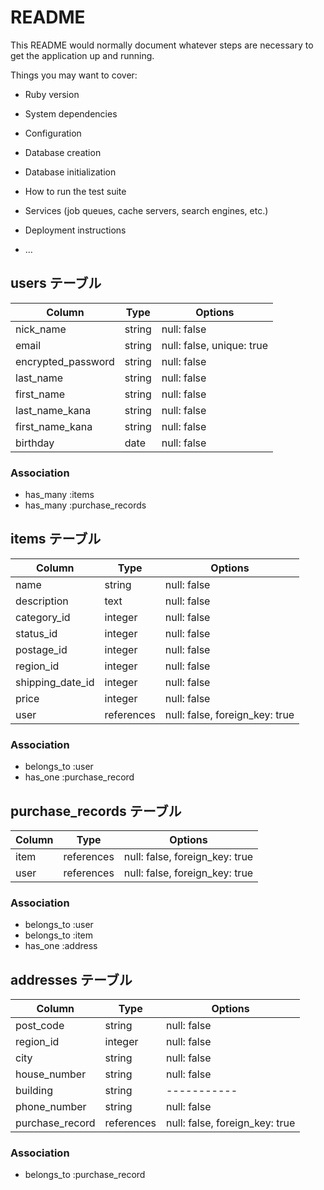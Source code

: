 # README

This README would normally document whatever steps are necessary to get the
application up and running.

Things you may want to cover:

* Ruby version

* System dependencies

* Configuration

* Database creation

* Database initialization

* How to run the test suite

* Services (job queues, cache servers, search engines, etc.)

* Deployment instructions

* ...

## users テーブル

| Column                 | Type   | Options     |
| --------               | ------ | ----------- |
| nick_name              | string | null: false |
| email                  | string | null: false, unique: true |
| encrypted_password     | string | null: false |
| last_name              | string | null: false |
| first_name             | string | null: false |
| last_name_kana         | string | null: false |
| first_name_kana        | string | null: false |
| birthday               | date   | null: false |

### Association

- has_many :items
- has_many :purchase_records

## items テーブル

| Column           | Type       | Options     |
| --------         | ------     | ----------- |
| name             | string     | null: false |
| description      | text       | null: false |
| category_id      | integer    | null: false |
| status_id        | integer    | null: false |
| postage_id       | integer    | null: false |
| region_id        | integer    | null: false |
| shipping_date_id | integer    | null: false |
| price            | integer    | null: false |
| user             | references | null: false, foreign_key: true|


### Association

- belongs_to :user
- has_one :purchase_record



## purchase_records テーブル

| Column        | Type       | Options                        |
| ------        | ---------- | ------------------------------ |
| item          | references | null: false, foreign_key: true |
| user          | references | null: false, foreign_key: true |


### Association

- belongs_to :user
- belongs_to :item
- has_one :address


## addresses テーブル

| Column          | Type       | Options     |
| ------          | ---------- | ----------- |
| post_code       | string     | null: false |
| region_id       | integer    | null: false |
| city            | string     | null: false |
| house_number    | string     | null: false |
| building        | string     | ----------- |
| phone_number    | string     | null: false |
| purchase_record | references | null: false, foreign_key: true |

### Association

- belongs_to :purchase_record

